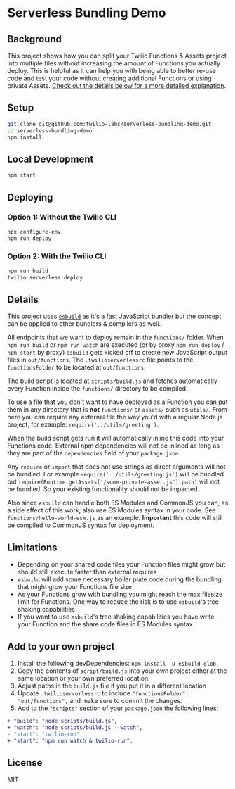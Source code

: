 # Serverless Bundling Demo

## Background

This project shows how you can split your Twilio Functions & Assets project into multiple files without increasing the amount of Functions you actually deploy. This is helpful as it can help you with being able to better re-use code and test your code without creating additional Functions or using private Assets. [Check out the details below for a more detailed explanation](#details).

## Setup

```bash
git clone git@github.com:twilio-labs/serverless-bundling-demo.git
cd serverless-bundling-demo
npm install
```

## Local Development

```bash
npm start
```

## Deploying

### Option 1: Without the Twilio CLI

```bash
npx configure-env
npm run deploy
```

### Option 2: With the Twilio CLI

```bash
npm run build
twilio serverless:deploy
```

## Details

This project uses [`esbuild`](https://esbuild.github.io/) as it's a fast JavaScript bundler but the concept can be applied to other bundlers & compilers as well.

All endpoints that we want to deploy remain in the `functions/` folder. When `npm run build` or `npm run watch` are executed (or by proxy `npm run deploy` / `npm start` by proxy) `esbuild` gets kicked off to create new JavaScript output files in `out/functions`. The `.twilioserverlessrc` file points to the `functionsFolder` to be located at `out/functions`.

The build script is located at `scripts/build.js` and fetches automatically every Function inside the `functions/` directory to be compiled.

To use a file that you don't want to have deployed as a Function you can put them in any directory that is **not** `functions/` or `assets/` such as `utils/`. From here you can require any external file the way you'd with a regular Node.js project, for example: `require('../utils/greeting')`.

When the build script gets run it will automatically inline this code into your Functions code. External npm dependencies will not be inlined as long as they are part of the `dependencies` field of your `package.json`.

Any `require` or `import` that does not use strings as direct arguments will not be bundled. For example `require('../utils/greeting.js')` will be bundled but `require(Runtime.getAssets['/some-private-asset.js'].path)` will not be bundled. So your existing functionality should not be impacted.

Also since `esbuild` can handle both ES Modules and CommonJS you can, as a side effect of this work, also use ES Modules syntax in your code. See `functions/hello-world-esm.js` as an example. **Important** this code will still be compiled to CommonJS syntax for deployment.

## Limitations

- Depending on your shared code files your Function files might grow but should still execute faster than external requires
- `esbuild` will add some necessary boiler plate code during the bundling that might grow your Functions file size
- As your Functions grow with bundling you might reach the max filesize limit for Functions. One way to reduce the risk is to use `esbuild`'s tree shaking capabilities
- If you want to use `esbuild`'s tree shaking capabilities you have write your Function and the share code files in ES Modules syntax

## Add to your own project

1. Install the following devDependencies: `npm install -D esbuild glob`
2. Copy the contents of `script/build.js` into your own project either at the same location or your own preferred location.
3. Adjust paths in the `build.js` file if you put it in a different location
4. Update `.twilioserverlessrc` to include `"functionsFolder": "out/functions",` and make sure to commit the changes.
5. Add to the `"scripts"` section of your `package.json` the following lines:

```diff
+ "build": "node scripts/build.js",
+ "watch": "node scripts/build.js --watch",
- "start": "twilio-run",
+ "start": "npm run watch & twilio-run",
```

## License

MIT
